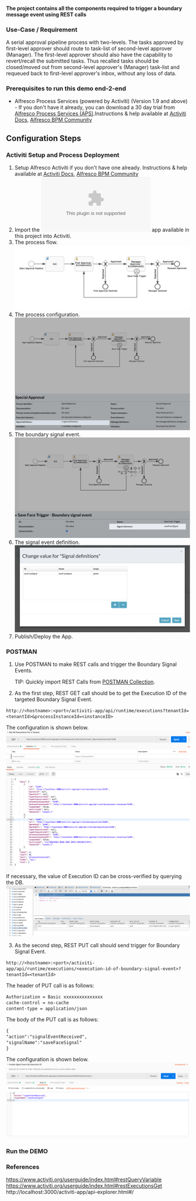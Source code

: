 #### The project contains all the components required to trigger a boundary message event using REST calls

### Use-Case / Requirement
A serial approval pipeline process with two-levels. The tasks approved by first-level approver should route to task-list of second-level approver (Manager). The first-level approver should also have the capability to revert/recall the submitted tasks. Thus recalled tasks should be closed/moved out from second-level approver's (Manager) task-list and requeued back to first-level approver's inbox, without any loss of data.


### Prerequisites to run this demo end-2-end

* Alfresco Process Services (powered by Activiti) (Version 1.9 and above) - If you don't have it already, you can download a 30 day trial from [Alfresco Process Services (APS)](https://www.alfresco.com/products/business-process-management/alfresco-activiti).Instructions & help available at [Activiti Docs](http://docs.alfresco.com/activiti/docs/), [Alfresco BPM Community](https://community.alfresco.com/community/bpm)


## Configuration Steps

### Activiti Setup and Process Deployment
1. Setup Alfresco Activiti if you don't have one already. Instructions & help available at [Activiti Docs](http://docs.alfresco.com/activiti/docs/), [Alfresco BPM Community](https://community.alfresco.com/community/bpm)
2. Import the ![Save-Face-SME.zip](Save-Face-SME.zip) app available in this project into Activiti.
3. The process flow.  ![Process-Flow](Process-Flow.png)
4. The process configuration. ![Process-Configuration](Process-Configuration.png)
5. The boundary signal event. ![Signal-Boundary-Event](Signal-Boundary-Event.png)
6. The signal event definition. ![Signal-Definition](Signal-Definition.png)
7. Publish/Deploy the App.

### POSTMAN
1. Use POSTMAN to make REST calls and trigger the Boundary Signal Events.

    TIP: Quickly import REST Calls from [POSTMAN Collection](Postman-Collection-SignalEvents.postman_collection.json).

2. As the first step, REST GET call should be to get the Execution ID of the targeted Boundary Signal Event.
```
http://<hostname>:<port>/activiti-app/api/runtime/executions?tenantId=<tenantId>&processInstanceId=<instanceID>
```
The configuration is shown below. ![REST-SME-ExeId](REST-SME-ExeId.png)
If necessary, the value of Execution ID can be cross-verified by querying the DB.
![DB-table-value](DB-table-value.png)

3. As the second step, REST PUT call should send trigger for Boundary Signal Event.
```
http://<hostname>:<port>/activiti-app/api/runtime/executions/<execution-id-of-boundary-signal-event>?tenantId=<tenantId>
```
The header of PUT call is as follows:
```
Authorization = Basic xxxxxxxxxxxxxxx
cache-control = no-cache
content-type = application/json
```
The body of the PUT call is as follows: 
```
{
"action":"signalEventReceived",
"signalName":"saveFaceSignal"
}
```
The configuration is shown below. ![REST-Trigger-SME](REST-Trigger-SME.png)

### Run the DEMO

### References
https://www.activiti.org/userguide/index.html#restQueryVariable
https://www.activiti.org/userguide/index.html#restExecutionsGet
http://localhost:3000/activiti-app/api-explorer.html#/

